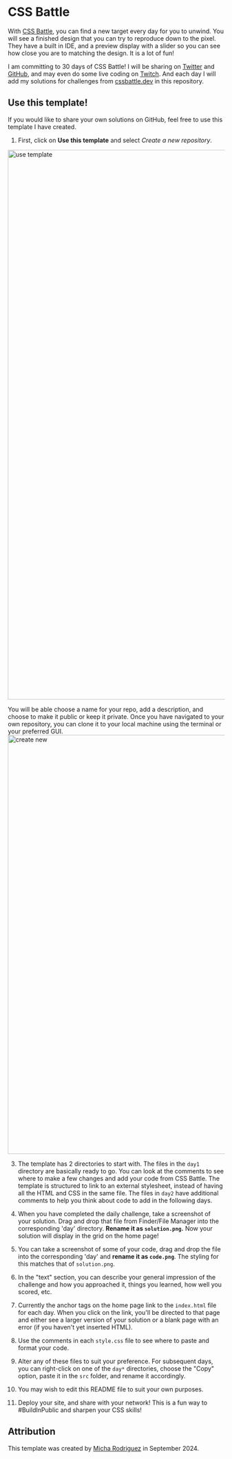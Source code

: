 # CSS Battle

With [CSS Battle](https://cssbattle.dev), you can find a new target every day for you to unwind. You will see a finished design that you can try to reproduce down to the pixel. They have a built in IDE, and a preview display with a slider so you can see how close you are to matching the design. It is a lot of fun!

I am committing to 30 days of CSS Battle! I will be sharing on [Twitter](https://x.com) and [GitHub](https://github.com), and may even do some live coding on [Twitch](https://twitch.com). And each day I will add my solutions for challenges from [cssbattle.dev](https://cssbattle.dev) in this repository.

## Use this template!

If you would like to share your own solutions on GitHub, feel free to use this template I have created. 

1. First, click on **Use this template** and select *Create a new repository*.
<img width="1275" alt="use template" src="https://github.com/user-attachments/assets/9e61acd6-a06d-463a-9b9a-ead81f848c0c">

You will be able choose a name for your repo, add a description, and choose to make it public or keep it private.  Once you have navigated to your own repository, you can clone it to your local machine using the terminal or your preferred GUI.
<img width="972" alt="create new" src="https://github.com/user-attachments/assets/1b0ac8fd-7579-4215-8c03-e35dbbe4e529">

3. The template has 2 directories to start with. The files in the `day1` directory are basically ready to go. You can look at the comments to see where to make a few changes and add your code from CSS Battle. The template is structured to link to an external stylesheet, instead of having all the HTML and CSS in the same file. The files in `day2` have additional comments to help you think about code to add in the following days.

4. When you have completed the daily challenge, take a screenshot of your solution. Drag and drop that file from Finder/File Manager into the corresponding 'day' directory. **Rename it as `solution.png`.** Now your solution will display in the grid on the home page!

5. You can take a screenshot of some of your code, drag and drop the file into the corresponding 'day' and **rename it as `code.png`**. The styling for this matches that of `solution.png`.

6. In the "text" section, you can describe your general impression of the challenge and how you approached it, things you learned, how well you scored, etc.

7. Currently the anchor tags on the home page link to the `index.html` file for each day. When you click on the link, you'll be directed to that page and either see a larger version of your solution or a blank page with an error (if you haven't yet inserted HTML).

8. Use the comments in each `style.css` file to see where to paste and format your code.

9. Alter any of these files to suit your preference. For subsequent days, you can right-click on one of the `day*` directories, choose the "Copy" option, paste it in the `src` folder, and rename it accordingly. 

10. You may wish to edit this README file to suit your own purposes.

11. Deploy your site, and share with your network! This is a fun way to #BuildInPublic and sharpen your CSS skills!

## Attribution

This template was created by [Micha Rodriguez](https://github.com/michaella23) in September 2024.
